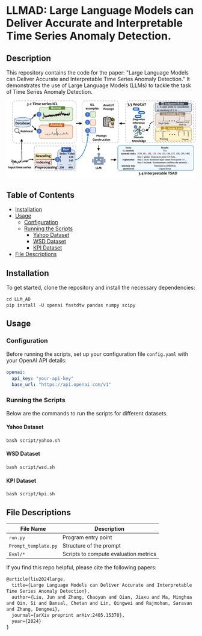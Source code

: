 # LLMAD: Large Language Models can Deliver Accurate and Interpretable Time Series Anomaly Detection.

## Description
This repository contains the code for the paper: "Large Language Models can Deliver Accurate and Interpretable Time Series Anomaly Detection." It demonstrates the use of Large Language Models (LLMs) to tackle the task of Time Series Anomaly Detection.

![LLMAD](assets/method.png)

## Table of Contents

- [Installation](#installation)
- [Usage](#usage)
  - [Configuration](#configuration)
  - [Running the Scripts](#running-the-scripts)
    - [Yahoo Dataset](#yahoo-dataset)
    - [WSD Dataset](#wsd-dataset)
    - [KPI Dataset](#kpi-dataset)
- [File Descriptions](#file-descriptions)


## Installation

To get started, clone the repository and install the necessary dependencies:

```shell
cd LLM_AD
pip install -U openai fastdtw pandas numpy scipy
```

## Usage

### Configuration

Before running the scripts, set up your configuration file `config.yaml` with your OpenAI API details:

```yaml
openai:
  api_key: "your-api-key"
  base_url: "https://api.openai.com/v1"
```

### Running the Scripts

Below are the commands to run the scripts for different datasets.

#### Yahoo Dataset

```shell
bash script/yahoo.sh
```

#### WSD Dataset

```shell
bash script/wsd.sh
```

#### KPI Dataset

```shell
bash script/kpi.sh
```

## File Descriptions

| File Name            | Description                        |
|----------------------|------------------------------------|
| `run.py`             | Program entry point                |
| `Prompt_template.py` | Structure of the prompt            |
| `Eval/*`             | Scripts to compute evaluation metrics|

If you find this repo helpful, please cite the following papers:
```
@article{liu2024large,
  title={Large Language Models can Deliver Accurate and Interpretable Time Series Anomaly Detection},
  author={Liu, Jun and Zhang, Chaoyun and Qian, Jiaxu and Ma, Minghua and Qin, Si and Bansal, Chetan and Lin, Qingwei and Rajmohan, Saravan and Zhang, Dongmei},
  journal={arXiv preprint arXiv:2405.15370},
  year={2024}
}
```